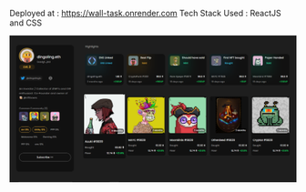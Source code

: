 
Deployed at : https://wall-task.onrender.com
Tech Stack Used : ReactJS and CSS

![Project-Image](src/CompletedProject.png)